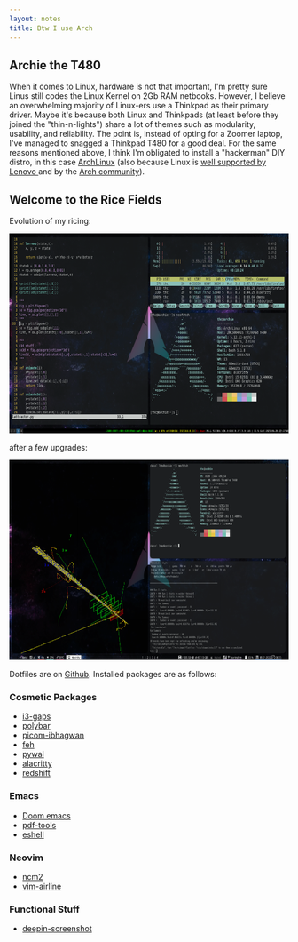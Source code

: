 ```yaml
---
layout: notes
title: Btw I use Arch
---
```


## Archie the T480
When it comes to Linux, hardware is not that important, I'm pretty sure Linus still codes the Linux Kernel on 2Gb RAM netbooks. However, I believe an overwhelming majority of Linux-ers use a Thinkpad as their primary driver. Maybe it's because both Linux and Thinkpads (at least before they joined the "thin-n-lights") share a lot of themes such as modularity, usability, and reliability. The point is, instead of opting for a Zoomer laptop, I've managed to snagged a Thinkpad T480 for a good deal. For the same reasons mentioned above, I think I'm obligated to install a "hackerman" DIY distro, in this case [ArchLinux](https://archlinux.org/) (also because Linux is [well supported by Lenovo ](https://support.lenovo.com/us/en/solutions/pd031426-linux-for-personal-systems) and by the [Arch community](https://wiki.archlinux.org/title/Lenovo_ThinkPad_T480)). 

## Welcome to the Rice Fields

Evolution of my ricing:

<img src="/assets/ricedarch.png" width=640 height=360 class="center">

after a few upgrades:

<img src="/assets/rice2.png" width=640 height=360 class="center">

Dotfiles are on [Github](https://github.com/thaihangchung7/profiles). Installed packages are as follows:

### Cosmetic Packages
- [i3-gaps](https://github.com/Airblader/i3)
- [polybar](https://github.com/polybar/polybar)
- [picom-ibhagwan](https://github.com/ibhagwan/picom)
- [feh](https://feh.finalrewind.org/) 
- [pywal](https://github.com/dylanaraps/pywal)
- [alacritty](https://github.com/alacritty/alacritty)
- [redshift](https://github.com/jonls/redshift#faq)

### Emacs 
- [Doom emacs](https://github.com/hlissner/doom-emacs)
- [pdf-tools](https://github.com/politza/pdf-tools)
- [eshell]()

### Neovim
- [ncm2](https://github.com/ncm2/ncm2)
- [vim-airline](https://github.com/vim-airline/vim-airline)

### Functional Stuff
- [deepin-screenshot](https://archlinux.org/packages/community/x86_64/deepin-screenshot/)
